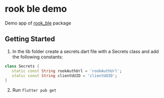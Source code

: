# rook ble demo

Demo app of [rook_ble](https://pub.dev/packages/rook_ble) package

## Getting Started

1. In the lib folder create a secrets.dart file with a Secrets class and add the following
   constants:

```dart
class Secrets {
   static const String rookAuthUrl = 'rookAuthUrl';
   static const String clientUUID = 'clientUUID';
}
```

2. Run `flutter pub get`